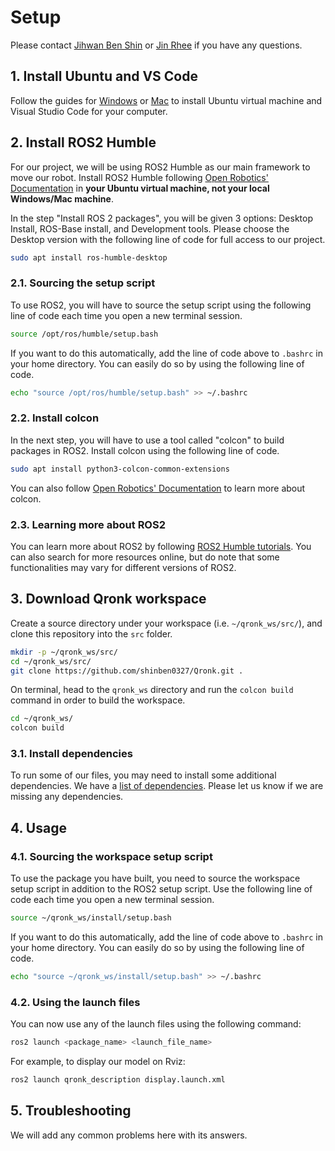 # Setup

Please contact [Jihwan Ben Shin](mailto:jihwan.shin@sjc.ox.ac.uk) or [Jin Rhee](mailto:jin.rhee@sjc.ox.ac.uk) if you have any questions.

## 1. Install Ubuntu and VS Code

Follow the guides for [Windows](ubuntu_windows.md) or [Mac](ubuntu_mac.md) to install Ubuntu virtual machine and Visual Studio Code for your computer.

## 2. Install ROS2 Humble

For our project, we will be using ROS2 Humble as our main framework to move our robot. Install ROS2 Humble following [Open Robotics' Documentation](https://docs.ros.org/en/humble/Installation/Ubuntu-Install-Debians.html) in **your Ubuntu virtual machine, not your local Windows/Mac machine**.

In the step "Install ROS 2 packages", you will be given 3 options: Desktop Install, ROS-Base install, and Development tools. Please choose the Desktop version with the following line of code for full access to our project.

```bash
sudo apt install ros-humble-desktop
```

### 2.1. Sourcing the setup script

To use ROS2, you will have to source the setup script using the following line of code each time you open a new terminal session.

```bash
source /opt/ros/humble/setup.bash
```

If you want to do this automatically, add the line of code above to `.bashrc` in your home directory. You can easily do so by using the following line of code.

```bash
echo "source /opt/ros/humble/setup.bash" >> ~/.bashrc
```

### 2.2. Install colcon

In the next step, you will have to use a tool called "colcon" to build packages in ROS2. Install colcon using the following line of code.

```bash
sudo apt install python3-colcon-common-extensions
```

You can also follow [Open Robotics' Documentation](https://docs.ros.org/en/humble/Tutorials/Beginner-Client-Libraries/Colcon-Tutorial.html) to learn more about colcon.

### 2.3. Learning more about ROS2

You can learn more about ROS2 by following [ROS2 Humble tutorials](https://docs.ros.org/en/humble/Tutorials.html). You can also search for more resources online, but do note that some functionalities may vary for different versions of ROS2.

## 3. Download Qronk workspace

Create a source directory under your workspace (i.e. `~/qronk_ws/src/`), and clone this repository into the `src` folder.

```bash
mkdir -p ~/qronk_ws/src/
cd ~/qronk_ws/src/
git clone https://github.com/shinben0327/Qronk.git .
```

On terminal, head to the `qronk_ws` directory and run the `colcon build` command in order to build the workspace.

```bash
cd ~/qronk_ws/
colcon build
```

### 3.1. Install dependencies

To run some of our files, you may need to install some additional dependencies. We have a [list of dependencies](dependencies.md). Please let us know if we are missing any dependencies.

## 4. Usage

### 4.1. Sourcing the workspace setup script

To use the package you have built, you need to source the workspace setup script in addition to the ROS2 setup script. Use the following line of code each time you open a new terminal session.

```bash
source ~/qronk_ws/install/setup.bash
```

If you want to do this automatically, add the line of code above to `.bashrc` in your home directory. You can easily do so by using the following line of code.

```bash
echo "source ~/qronk_ws/install/setup.bash" >> ~/.bashrc
```

### 4.2. Using the launch files

You can now use any of the launch files using the following command:

```bash
ros2 launch <package_name> <launch_file_name>
```

For example, to display our model on Rviz:

```bash
ros2 launch qronk_description display.launch.xml
```

## 5. Troubleshooting

We will add any common problems here with its answers.
